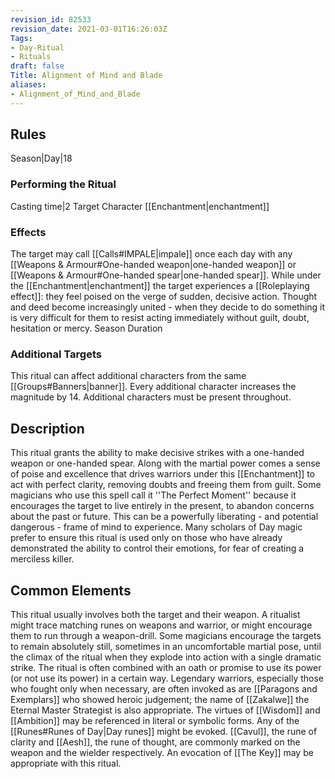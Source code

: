```yaml
---
revision_id: 82533
revision_date: 2021-03-01T16:26:03Z
Tags:
- Day-Ritual
- Rituals
draft: false
Title: Alignment of Mind and Blade
aliases:
- Alignment_of_Mind_and_Blade
---
```

## Rules
Season|Day|18
### Performing the Ritual
Casting time|2 Target Character
[[Enchantment|enchantment]]
### Effects
The target may call [[Calls#IMPALE|impale]] once each day with any [[Weapons & Armour#One-handed weapon|one-handed weapon]] or [[Weapons & Armour#One-handed spear|one-handed spear]]. 
While under the [[Enchantment|enchantment]] the target experiences a [[Roleplaying effect]]: they feel poised on the verge of sudden, decisive action. Thought and deed become increasingly united - when they decide to do something it is very difficult for them to resist acting immediately without guilt, doubt, hesitation or mercy.
Season Duration
### Additional Targets
This ritual can affect additional characters from the same [[Groups#Banners|banner]]. Every additional character increases the magnitude by 14. Additional characters must be present throughout.
## Description
This ritual grants the ability to make decisive strikes with a one-handed weapon or one-handed spear. Along with the martial power comes a sense of poise and excellence that drives warriors under this [[Enchantment]] to act with perfect clarity, removing doubts and freeing them from guilt. Some magicians who use this spell call it ''The Perfect Moment'' because it encourages the target to live entirely in the present, to abandon concerns about the past or future. This can be a powerfully liberating - and potential dangerous - frame of mind to experience. Many scholars of Day magic prefer to ensure this ritual is used only on those who have already demonstrated the ability to control their emotions, for fear of creating a merciless killer.
## Common Elements
This ritual usually involves both the target and their weapon. A ritualist might trace matching runes on weapons and warrior, or might encourage them to run through a weapon-drill. Some magicians encourage the targets to remain absolutely still, sometimes in an uncomfortable martial pose, until the climax of the ritual when they explode into action with a single dramatic strike. The ritual is often combined with an oath or promise to use its power (or not use its power) in a certain way.
Legendary warriors, especially those who fought only when necessary, are often invoked as are [[Paragons and Exemplars]] who showed heroic judgement; the name of [[Zakalwe]] the Eternal Master Strategist is also appropriate. The virtues of [[Wisdom]] and [[Ambition]] may be referenced in literal or symbolic forms.
Any of the [[Runes#Runes of Day|Day runes]] might be evoked. [[Cavul]], the rune of clarity and [[Aesh]], the rune of thought, are commonly marked on the weapon and the wielder respectively. An evocation of [[The Key]] may be appropriate with this ritual.